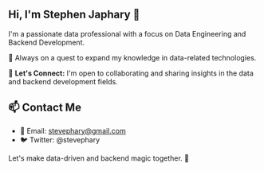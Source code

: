## Hi, I'm Stephen Japhary 👋

I'm a passionate data professional with a focus on Data Engineering and Backend Development.

🌱 Always on a quest to expand my knowledge in data-related technologies.

💬 **Let's Connect:** I'm open to collaborating and sharing insights in the data and backend development fields.

## 📫 Contact Me

- 📧 Email: stevephary@gmail.com
- 🐦 Twitter: @stevephary

Let's make data-driven and backend magic together. 🚀



<!---
stevephary/stevephary is a ✨ special ✨ repository because its `README.md` (this file) appears on your GitHub profile.
You can click the Preview link to take a look at your changes.
--->
